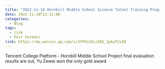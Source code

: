 ```yaml
---
title: "2022-11-18 Hornbill Middle School Science Talent Training Program 2022"
date: 2022-11-18T12:11:00
categories:
  - Blog
tags:
  - link
  - Post Formats
link: https://mp.weixin.qq.com/s/3fPULhUiiX6E_1pkyP2sIQ
---
```

Tencent College Platform - Hornbill Middle School Project final evaluation results are out, Yu Zewei won the only gold award
